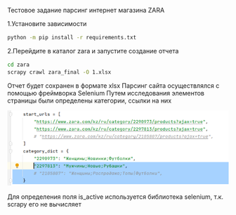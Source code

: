 Тестовое задание парсинг интернет магазина ZARA


1.Установите зависимости
```bash
python -m pip install -r requirements.txt
```
2.Перейдите в каталог zara и запустите создание отчета
```bash
cd zara
scrapy crawl zara_final -O 1.xlsx
```
Отчет будет сохранен в формате xlsx
Парсинг сайта осуществлялся с помощью фреймворка Selenium
Путем исследования элементов страницы были определены категории, ссылки на них 


![img.png](img.png)

Для определения поля is_active используется библиотека selenium, т.к. scrapy его не вычисляет
